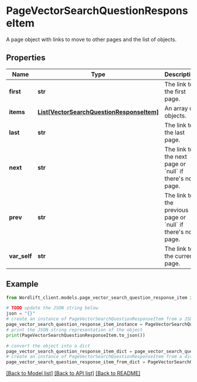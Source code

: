 # PageVectorSearchQuestionResponseItem

A page object with links to move to other pages and the list of objects.

## Properties

Name | Type | Description | Notes
------------ | ------------- | ------------- | -------------
**first** | **str** | The link to the first page. | 
**items** | [**List[VectorSearchQuestionResponseItem]**](VectorSearchQuestionResponseItem.md) | An array of objects. | 
**last** | **str** | The link to the last page. | 
**next** | **str** | The link to the next page or &#x60;null&#x60; if there&#39;s no page. | 
**prev** | **str** | The link to the previous page or &#x60;null&#x60; if there&#39;s no page. | 
**var_self** | **str** | The link to the current page. | 

## Example

```python
from Wordlift_client.models.page_vector_search_question_response_item import PageVectorSearchQuestionResponseItem

# TODO update the JSON string below
json = "{}"
# create an instance of PageVectorSearchQuestionResponseItem from a JSON string
page_vector_search_question_response_item_instance = PageVectorSearchQuestionResponseItem.from_json(json)
# print the JSON string representation of the object
print(PageVectorSearchQuestionResponseItem.to_json())

# convert the object into a dict
page_vector_search_question_response_item_dict = page_vector_search_question_response_item_instance.to_dict()
# create an instance of PageVectorSearchQuestionResponseItem from a dict
page_vector_search_question_response_item_from_dict = PageVectorSearchQuestionResponseItem.from_dict(page_vector_search_question_response_item_dict)
```
[[Back to Model list]](../README.md#documentation-for-models) [[Back to API list]](../README.md#documentation-for-api-endpoints) [[Back to README]](../README.md)


